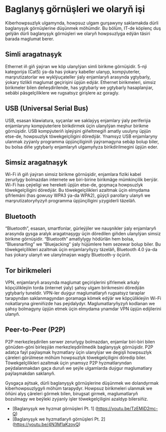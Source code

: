 # Baglanyş görnüşleri we olaryň işi

Kiberhowpsuzlyk ulgamynda, howpsuz ulgam gurşawyny saklamakda dürli baglanyşyk görnüşlerine düşünmek möhümdir. Bu bölüm, IT-de köplenç duş gelýän dürli baglanyşyk görnüşleri we olaryň howpsuzlyga edýän täsiri barada maglumat berer.

## Simli aragatnaşyk

Ethernet iň giň ýaýran we köp ulanylýan simli birikme görnüşidir. 5-nji kategoriýa (Cat5) ýa-da has ýokary kabeller ulanyp, kompýuterler, marşrutizatorlar we wyklýuçateller ýaly enjamlaryň arasynda ygtybarly, ýokary tizlikli maglumat geçirişini üpjün edýär. Ethernet birikmeleri, simsiz birikmeler bilen deňeşdirilende, has ygtybarly we ygtybarly hasaplanýar, sebäbi päsgelçiliklere we rugsatsyz girişlere az goragly.

## USB (Universal Serial Bus)

USB, esasan klawiatura, syçanlar we saklaýyş enjamlary ýaly periferiýa enjamlaryny kompýuterlere birikdirmek üçin ulanylýan meşhur birikme görnüşidir. USB kompýuteriň işleýşini giňeltmegiň amatly usulyny üpjün etse-de, howpsuzlyk töwekgelçiligini döredýär. Ynamsyz USB enjamlaryny ulanmak zyýanly programma üpjünçiliginiň ýaýramagyna sebäp bolup biler, bu bolsa diňe ygtybarly enjamlaryň ulgamyňyza birikdirilmegini üpjün eder.

## Simsiz aragatnaşyk

Wi-Fi iň giň ýaýran simsiz birikme görnüşidir, enjamlara fiziki kabel zerurlygy bolmazdan internete we biri-birine birikmäge mümkinçilik berýär. Wi-Fi has çeýeligi we hereketi üpjün etse-de, goşmaça howpsuzlyk töwekgelçiligini döredýär. Bu töwekgelçilikleri azaltmak üçin elmydama şifrlemäni (has gowusy WPA3 ýa-da WPA2), güýçli parollary ulanyň we marşrutizatoryňyzyň programma üpjünçiligini yzygiderli täzeläň.

## Bluetooth

“Bluetooth”, esasan, smartfonlar, gürleýjiler we nauşnikler ýaly enjamlaryň arasynda gysga aralyk aragatnaşygy üçin döredilen giňden ulanylýan simsiz birikme görnüşidir. “Bluetooth” amatlylygy hödürlän hem bolsa, “Bluesnarfing” we “Bluejacking” ýaly hüjümlere hem sezewar bolup biler. Bu töwekgelçilikleri azaltmak üçin enjamlaryňyzy täzeläň, Bluetooth 4.0 ýa-da has ýokary ulanyň we ulanylmaýan wagty Bluetooth-y öçüriň.

## Tor birikmeleri

VPN, enjamlaryň arasynda maglumat geçirişlerini şifrlemek arkaly köpçülikleýin torda (internet ýaly) şahsy ulgam birikmesini döredýän ygtybarly tuneldir. VPN-ler duýgur maglumatlaryň rugsatsyz taraplar tarapyndan saklanmagyndan goramaga kömek edýär we köpçülikleýin Wi-Fi nokatlaryna gireniňizde has peýdalydyr. Maglumatlaryňyzyň kodlanan we şahsy bolmagyny üpjün etmek üçin elmydama ynamdar VPN üpjün edijilerini ulanyň.

## Peer-to-Peer (P2P)

P2P merkezleşdirilen serwer zerurlygy bolmazdan, enjamlar biri-biri bilen gönüden-göni birleşýän merkezleşdirilmedik baglanyşyk görnüşidir. P2P adatça faýl paýlaşmak hyzmatlary üçin ulanylýar we degişli howpsuzlyk çäreleri görülmese möhüm howpsuzlyk töwekgelçiligini döredip biler. Töwekgelçilikleri azaltmak üçin ynamsyz P2P hyzmatlaryndan peýdalanmakdan gaça duruň we şeýle ulgamlarda duýgur maglumatlary paýlaşmakdan saklanyň.

Gysgaça aýtsak, dürli baglanyşyk görnüşlerine düşünmek we dolandyrmak kiberhowpsuzlygyň möhüm tarapydyr. Howpsuz birikmeleri ulanmak we öňüni alyş çäreleri görmek bilen, birugsat girmek, maglumatlaryň bozulmagy we beýleki zyýanly işler töwekgelçiligini azaldyp bilersiňiz.

- [Baglanyşyk we hyzmat görnüşleri Pt. 1] (https://youtu.be/TzEMiD2mc-Q)
- [Baglanyşyk we hyzmatlaryň görnüşleri Pt. 2] (https://youtu.be/4N3M1aKzoyQ)